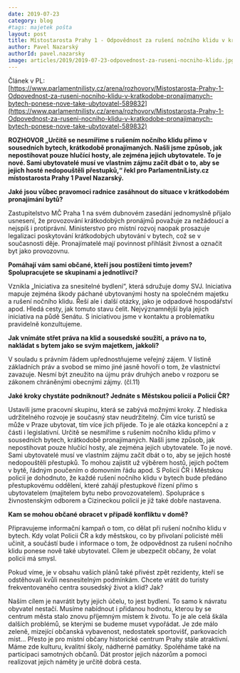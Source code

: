 ```yaml
---
date: 2019-07-23
category: blog
#tags: majetek pošta
layout: post
title: Místostarosta Prahy 1 - Odpovědnost za rušení nočního klidu v krátkodobě pronajímaných bytech ponese nově také ubytovatel
author: Pavel Nazarský
authorId: pavel.nazarsky
image: articles/2019/2019-07-23-odpovednost-za-ruseni-nocniho-klidu.jpg
---
```


Článek v PL: [https://www.parlamentnilisty.cz/arena/rozhovory/Mistostarosta-Prahy-1-Odpovednost-za-ruseni-nocniho-klidu-v-kratkodobe-pronajimanych-bytech-ponese-nove-take-ubytovatel-589832](https://www.parlamentnilisty.cz/arena/rozhovory/Mistostarosta-Prahy-1-Odpovednost-za-ruseni-nocniho-klidu-v-kratkodobe-pronajimanych-bytech-ponese-nove-take-ubytovatel-589832)

**ROZHOVOR „Určitě se nesmíříme s rušením nočního klidu přímo v sousedních bytech, krátkodobě pronajímaných. Našli jsme způsob, jak nepostihovat pouze hlučící hosty, ale zejména jejich ubytovatele. To je nové. Sami ubytovatelé musí ve vlastním zájmu začít dbát o to, aby se jejich hosté nedopouštěli přestupků,“ řekl pro ParlamentníListy.cz místostarosta Prahy 1 Pavel Nazarský.**

**Jaké jsou vůbec pravomoci radnice zasáhnout do situace v krátkodobém pronajímání bytů?**
 
Zastupitelstvo MČ Praha 1 na svém dubnovém zasedání jednomyslně přijalo usnesení, že provozování krátkodobých pronájmů považuje za nežádoucí a nejspíš i protiprávní. Ministerstvo pro místní rozvoj naopak prosazuje legalizaci poskytování krátkodobých ubytování v bytech, což se v současnosti děje. Pronajímatelé mají povinnost přihlásit živnost a označit byt jako provozovnu.
 
**Pomáhají vám sami občané, kteří jsou postiženi tímto jevem? Spolupracujete se skupinami a jednotlivci?**
 
Vznikla „Iniciativa za snesitelné bydlení“, která sdružuje domy SVJ. Iniciativa mapuje zejména škody páchané ubytovanými hosty na společném majetku a rušení nočního klidu. Řeší ale i další otázky, jako je odpadové hospodářství apod. Hledá cesty, jak tomuto stavu čelit. Nejvýznamnější byla jejich iniciativa na půdě Senátu. S iniciativou jsme v kontaktu a problematiku pravidelně konzultujeme.

**Jak vnímáte střet práva na klid a sousedské soužití, a právo na to, nakládat s bytem jako se svým majetkem, jakkoli?**
 
V souladu s právním řádem upřednostňujeme veřejný zájem. V listině základních práv a svobod se mimo jiné jasně hovoří o tom, že vlastnictví zavazuje. Nesmí být zneužito na újmu práv druhých anebo v rozporu se zákonem chráněnými obecnými zájmy. (čl.11)
 
**Jaké kroky chystáte podniknout? Jednáte s Městskou policií a Policií ČR?**
 
Ustavili jsme pracovní skupinu, která se zabývá možnými kroky. Z hlediska udržitelného rozvoje je současný stav neudržitelný. Čím více turistů se může v Praze ubytovat, tím více jich přijede. To je ale otázka koncepční a z části i legislativní. Určitě se nesmíříme s rušením nočního klidu přímo v sousedních bytech, krátkodobě pronajímaných. Našli jsme způsob, jak nepostihovat pouze hlučící hosty, ale zejména jejich ubytovatele. To je nové. Sami ubytovatelé musí ve vlastním zájmu začít dbát o to, aby se jejich hosté nedopouštěli přestupků. To mohou zajistit už výběrem hostů, jejich počtem v bytě, řádným poučením o domovním řádu apod. S Policií ČR i Městskou policií je dohodnuto, že každé rušení nočního klidu v bytech bude předáno přestupkovému oddělení, které zahájí přestupkové řízení přímo s ubytovatelem (majitelem bytu nebo provozovatelem). Spolupráce s živnostenským odborem a Cizineckou policií je již také dobře nastavena.


**Kam se mohou občané obracet v případě konfliktu v domě?**
 
Připravujeme informační kampaň o tom, co dělat při rušení nočního klidu v bytech. Kdy volat Policii ČR a kdy městskou, co by přivolaní policisté měli učinit, a součástí bude i informace o tom, že odpovědnost za rušení nočního klidu ponese nově také ubytovatel. Cílem je ubezpečit občany, že volat policii má smysl.
 
Pokud víme, je v obsahu vašich plánů také přivést zpět rezidenty, kteří se odstěhovali kvůli nesnesitelným podmínkám. Chcete vrátit do turisty frekventovaného centra sousedský život a klid? Jak?
 
Naším cílem je navrátit byty jejich účelu, to jest bydlení. To samo k návratu obyvatel nestačí. Musíme nabídnout i přidanou hodnotu, kterou by se centrum města stalo znovu příjemným místem k životu. To je ale celá škála dalších problémů, se kterými se budeme muset vypořádat. Je zde málo zeleně, mizející občanská vybavenost, nedostatek sportovišť, parkovacích míst...  Přesto je pro místní občany historické centrum Prahy stále atraktivní. Máme zde kulturu, kvalitní školy, nádherné památky. Spoléháme také na participaci samotných občanů. Dát prostor jejich názorům a pomoci realizovat jejich náměty je určitě dobrá cesta.